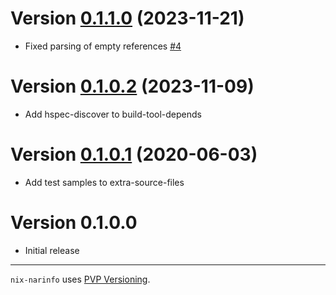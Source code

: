 # Version [0.1.1.0](https://github.com/sorki/nix-narinfo/compare/0.1.0.2...0.1.1.0) (2023-11-21)

* Fixed parsing of empty references [#4](https://github.com/sorki/nix-narinfo/pull/4)

# Version [0.1.0.2](https://github.com/sorki/nix-narinfo/compare/0.1.0.1...0.1.0.2) (2023-11-09)

* Add hspec-discover to build-tool-depends

# Version [0.1.0.1](https://github.com/sorki/nix-narinfo/compare/0.1.0.0...0.1.0.1) (2020-06-03)

* Add test samples to extra-source-files

# Version 0.1.0.0

* Initial release

---

`nix-narinfo` uses [PVP Versioning][1].

[1]: https://pvp.haskell.org
